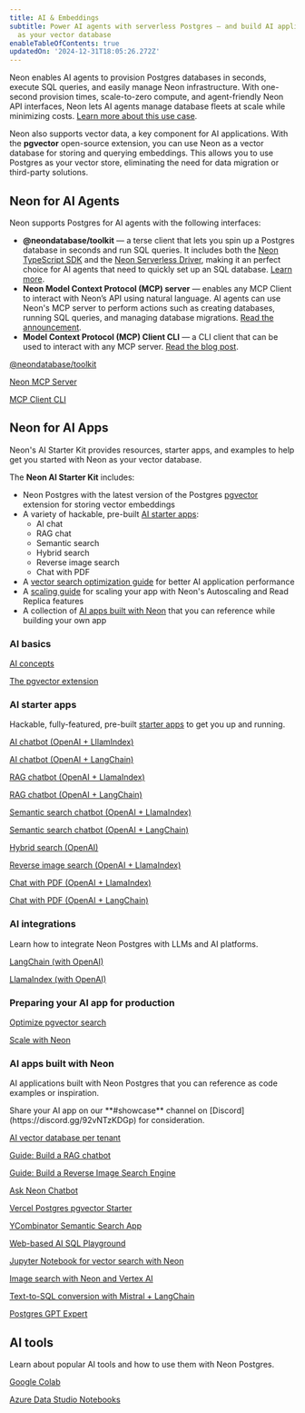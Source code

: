 ```yaml
---
title: AI & Embeddings
subtitle: Power AI agents with serverless Postgres — and build AI applications with Neon
  as your vector database
enableTableOfContents: true
updatedOn: '2024-12-31T18:05:26.272Z'
---
```


Neon enables AI agents to provision Postgres databases in seconds, execute SQL queries, and easily manage Neon infrastructure. With one-second provision times, scale-to-zero compute, and agent-friendly Neon API interfaces, Neon lets AI agents manage database fleets at scale while minimizing costs. [Learn more about this use case](https://neon.tech/use-cases/ai-agents).

Neon also supports vector data, a key component for AI applications. With the **pgvector** open-source extension, you can use Neon as a vector database for storing and querying embeddings. This allows you to use Postgres as your vector store, eliminating the need for data migration or third-party solutions.

## Neon for AI Agents

Neon supports Postgres for AI agents with the following interfaces:

- **@neondatabase/toolkit** — a terse client that lets you spin up a Postgres database in seconds and run SQL queries. It includes both the [Neon TypeScript SDK](/docs/reference/typescript-sdk) and the [Neon Serverless Driver](https://github.com/neondatabase/serverless), making it an perfect choice for AI agents that need to quickly set up an SQL database. [Learn more](/docs/reference/neondatabase-toolkit).
- **Neon Model Context Protocol (MCP) server** — enables any MCP Client to interact with Neon’s API using natural language. AI agents can use Neon's MCP server to perform actions such as creating databases, running SQL queries, and managing database migrations. [Read the announcement](https://neon.tech/blog/let-claude-manage-your-neon-databases-our-mcp-server-is-here).
- **Model Context Protocol (MCP) Client CLI** — a CLI client that can be used to interact with any MCP server. [Read the blog post](https://neon.tech/blog/building-a-cli-client-for-model-context-protocol-servers).

<DetailIconCards>

<a href="https://github.com/neondatabase/toolkit" description="A terse client that lets you spin up a Postgres database in seconds and run SQL queries" icon="github">@neondatabase/toolkit</a>

<a href="https://github.com/neondatabase/mcp-server-neon" description="A Model Context Protocol (MCP) server for Neon that lets MCP Clients interact with Neon’s API using natural language" icon="github">Neon MCP Server</a>

<a href="https://github.com/neondatabase/mcp-server-neon/tree/main/mcp-client" description="A Model Context Protocol (MCP) client CLI that can be used to interact with any MCP server" icon="github">MCP Client CLI</a>

</DetailIconCards>

## Neon for AI Apps

Neon's AI Starter Kit provides resources, starter apps, and examples to help get you started with Neon as your vector database.

<CTA title="Ship faster with Neon's AI Starter Kit" description="Sign up for Neon Postgres and jumpstart your AI application. Our starter apps and resources will help you get up and running." buttonText="Sign Up" buttonUrl="https://console.neon.tech/signup" />

The **Neon AI Starter Kit** includes:

- Neon Postgres with the latest version of the Postgres [pgvector](/docs/extensions/pgvector) extension for storing vector embeddings
- A variety of hackable, pre-built [AI starter apps](#ai-starter-apps):
  - AI chat
  - RAG chat
  - Semantic search
  - Hybrid search
  - Reverse image search
  - Chat with PDF
- A [vector search optimization guide](/docs/ai/ai-vector-search-optimization) for better AI application performance
- A [scaling guide](/docs/ai/ai-scale-with-neon) for scaling your app with Neon's Autoscaling and Read Replica features
- A collection of [AI apps built with Neon](#ai-apps-built-with-neon) that you can reference while building your own app

### AI basics

<DetailIconCards>

<a href="/docs/ai/ai-concepts" description="Learn how embeddings are used to build AI applications" icon="openai">AI concepts</a>

<a href="/docs/extensions/pgvector" description="Learn about the pgvector Postgres extension" icon="openai">The pgvector extension</a>

</DetailIconCards>

### AI starter apps

Hackable, fully-featured, pre-built [starter apps](#ai-starter-apps) to get you up and running.

<DetailIconCards>

<a href="https://github.com/neondatabase/examples/tree/main/ai/llamaindex/chatbot-nextjs" description="A Next.js AI chatbot starter app built with OpenAI and LlamaIndex" icon="github">AI chatbot (OpenAI + LllamIndex)</a>

<a href="https://github.com/neondatabase/examples/tree/main/ai/langchain/chatbot-nextjs" description="A Next.js AI chatbot starter app built with OpenAI and LangChain" icon="github">AI chatbot (OpenAI + LangChain)</a>

<a href="https://github.com/neondatabase/examples/tree/main/ai/llamaindex/rag-nextjs" description="A Next.js RAG chatbot starter app built with OpenAI and LlamaIndex" icon="github">RAG chatbot (OpenAI + LlamaIndex)</a>

<a href="https://github.com/neondatabase/examples/tree/main/ai/langchain/rag-nextjs" description="A Next.js RAG chatbot starter app built with OpenAI and LangChain" icon="github">RAG chatbot (OpenAI + LangChain)</a>

<a href="https://github.com/neondatabase/examples/tree/main/ai/llamaindex/semantic-search-nextjs" description="A Next.js Semantic Search chatbot starter app built with OpenAI and LlamaIndex" icon="github">Semantic search chatbot (OpenAI + LlamaIndex)</a>

<a href="https://github.com/neondatabase/examples/tree/main/ai/langchain/semantic-search-nextjs" description="A Next.js Semantic Search chatbot starter app built with OpenAI and LangChain" icon="github">Semantic search chatbot (OpenAI + LangChain)</a>

<a href="https://github.com/neondatabase/examples/tree/main/ai/hybrid-search-nextjs" description="A Next.js Hybrid Search starter app built with OpenAI" icon="github">Hybrid search (OpenAI)</a>

<a href="https://github.com/neondatabase/examples/tree/main/ai/llamaindex/reverse-image-search-nextjs" description="A Next.js Reverse Image Search Engine starter app built with OpenAI and LlamaIndex" icon="github">Reverse image search (OpenAI + LlamaIndex)</a>

<a href="https://github.com/neondatabase/examples/tree/main/ai/llamaindex/chat-with-pdf-nextjs" description="A Next.js Chat with PDF chatbot starter app built with OpenAI and LlamaIndex" icon="github">Chat with PDF (OpenAI + LlamaIndex)</a>

<a href="https://github.com/neondatabase/examples/tree/main/ai/langchain/chat-with-pdf-nextjs" description="A Next.js Chat with PDF chatbot starter app built with OpenAI and LangChain" icon="github">Chat with PDF (OpenAI + LangChain)</a>

</DetailIconCards>

### AI integrations

Learn how to integrate Neon Postgres with LLMs and AI platforms.

<DetailIconCards>

<a href="/docs/ai/langchain" description="Learn how to use LangChain with OpenAI to create AI applications faster" icon="langchain">LangChain (with OpenAI)</a>

<a href="/docs/ai/llamaindex" description="Learn how to use LlamaIndex with OpenAI to create AI applications faster" icon="llamaindex">LlamaIndex (with OpenAI)</a>

</DetailIconCards>

### Preparing your AI app for production

<DetailIconCards>

<a href="ai-vector-search-optimization" description="Optimize pgvector search for better application performance" icon="openai">Optimize pgvector search</a>

<a href="/docs/ai/ai-scale-with-neon" description="Scale your AI app with Neon's Autoscaling and Read Replica features" icon="openai">Scale with Neon</a>

</DetailIconCards>

### AI apps built with Neon

AI applications built with Neon Postgres that you can reference as code examples or inspiration.

<Admonition type="tip" title="Feature your app here">
Share your AI app on our **#showcase** channel on [Discord](https://discord.gg/92vNTzKDGp) for consideration.
</Admonition>

<DetailIconCards>

<a href="https://github.com/neondatabase/ai-vector-db-per-tenant" description="Deploy an AI vector database per-tenant architecture with Neon" icon="github">AI vector database per tenant</a>

<a href="https://neon.tech/guides/chatbot-astro-postgres-llamaindex" description="Build a RAG chatbot in an Astro application with LlamaIndex and Postgres" icon="openai">Guide: Build a RAG chatbot</a>

<a href="https://neon.tech/guides/llamaindex-postgres-search-images" description="Using LlamaIndex with Postgres to Build your own Reverse Image Search Engine" icon="openai">Guide: Build a Reverse Image Search Engine</a>

<a href="https://github.com/neondatabase/ask-neon" description="An Ask Neon AI-powered chatbot built with pgvector" icon="github">Ask Neon Chatbot</a>

<a href="https://vercel.com/templates/next.js/postgres-pgvector" description="Enable vector similarity search with Vercel Postgres powered by Neon" icon="github">Vercel Postgres pgvector Starter</a>

<a href="https://github.com/neondatabase/yc-idea-matcher" description="YCombinator semantic search application" icon="github">YCombinator Semantic Search App</a>

<a href="https://github.com/neondatabase/postgres-ai-playground" description="An AI-enabled SQL playground application for natural language queries" icon="github">Web-based AI SQL Playground</a>

<a href="https://github.com/neondatabase/neon-vector-search-openai-notebooks" description="Jupyter Notebook for vector search with Neon, pgvector, and OpenAI" icon="github">Jupyter Notebook for vector search with Neon</a>

<a href="https://github.com/ItzCrazyKns/Neon-Image-Search" description="Community: An image serch app built with Neon and Vertex AI" icon="github">Image search with Neon and Vertex AI</a>

<a href="https://github.com/mistralai/cookbook/blob/main/third_party/Neon/neon_text_to_sql.ipynb" description="A Text-to-SQL conversion app built with Mistral AI, Neon, and LangChain" icon="github">Text-to-SQL conversion with Mistral + LangChain</a>

<a href="https://neon.tech/blog/openais-gpt-store-is-live-create-and-publish-a-custom-postgres-gpt-expert" description="Blog + repo: Create and publish a custom Postgres GPT Expert using OpenAI's GPT" icon="openai">Postgres GPT Expert</a>

</DetailIconCards>

## AI tools

Learn about popular AI tools and how to use them with Neon Postgres.

<DetailIconCards>

<a href="/docs/ai/ai-google-colab" description="A cloud-based environment to write and execute Python code, perfect for machine learning and data science tasks" icon="openai">Google Colab</a>

<a href="/docs/ai/ai-azure-notebooks" description="A cloud-based Jupyter notebook service integrated with Azure Data Studio for creating, running, and sharing notebooks" icon="openai">Azure Data Studio Notebooks</a>

</DetailIconCards>
